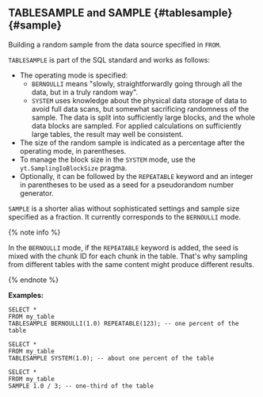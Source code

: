 ## TABLESAMPLE and SAMPLE {#tablesample} {#sample}

Building a random sample from the data source specified in `FROM`.

`TABLESAMPLE` is part of the SQL standard and works as follows:

* The operating mode is specified:
  * `BERNOULLI` means "slowly, straightforwardly going through all the data, but in a truly random way".
  * `SYSTEM` uses knowledge about the physical data storage of data to avoid full data scans, but somewhat sacrificing randomness of the sample.
The data is split into sufficiently large blocks, and the whole data blocks are sampled. For applied calculations on sufficiently large tables, the result may well be consistent.
* The size of the random sample is indicated as a percentage after the operating mode, in parentheses.
* To manage the block size in the `SYSTEM` mode, use the `yt.SamplingIoBlockSize` pragma.
* Optionally, it can be followed by the `REPEATABLE` keyword and an integer in parentheses to be used as a seed for a pseudorandom number generator.

`SAMPLE` is a shorter alias without sophisticated settings and sample size specified as a fraction. It currently corresponds to the `BERNOULLI` mode.

{% note info %}

In the `BERNOULLI`  mode, if the `REPEATABLE` keyword is added, the seed is mixed with the chunk ID for each chunk in the table. That's why sampling from different tables with the same content might produce different results.

{% endnote %}

**Examples:**

```yql
SELECT *
FROM my_table
TABLESAMPLE BERNOULLI(1.0) REPEATABLE(123); -- one percent of the table
```

```yql
SELECT *
FROM my_table
TABLESAMPLE SYSTEM(1.0); -- about one percent of the table
```

```yql
SELECT *
FROM my_table
SAMPLE 1.0 / 3; -- one-third of the table
```